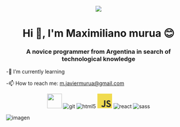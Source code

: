 <p align="center">
   <img src="./attachments/guild.png" height=200 />
</p>

<h1 align="center">Hi 👋, I'm Maximiliano murua 😊</h1>
<h3 align="center">A novice programmer from Argentina in search of technological knowledge</h3>

   -🌱 I’m currently learning

   -📫 How to reach me: m.javiermurua@gmail.com

<p align="center"> 
   <img src="https://elrincondedanigarcia.com/wp-content/uploads/2020/11/html-css-js-1024x399-1-e1606414889634.png" width="40" height="40"/> 
   <img src="https://www.vectorlogo.zone/logos/git-scm/git-scm-icon.svg" alt="git" width="40" height="40"/> 
   <img src="https://upload.wikimedia.org/wikipedia/commons/6/61/HTML5_logo_and_wordmark.svg" alt="html5" width="40" height="40"/> 
   <img src="https://raw.githubusercontent.com/github/explore/80688e429a7d4ef2fca1e82350fe8e3517d3494d/topics/javascript/javascript.png" alt="javascript" width="40" height="40"/>
   <img src="https://reactnative.dev/img/header_logo.svg" alt="react" width="40" height="40"/>
   <img src="http://www.cantabriatic.com/wp-content/uploads/2016/01/images.png" alt="sass" width="40" height="40"/>
   </p>
   
   <img src="https://www.piensasolutions.com/blog/wp-content/uploads/2017/10/bannerprogramacion.jpg" alt="imagen" width="700" height="500"/>
  
<!--
**maximilianomurua/maximilianomurua** is a ✨ _special_ ✨ repository because its `README.md` (this file) appears on your GitHub profile.

Here are some ideas to get you started:

- 🔭 I’m currently working on ...
- 🌱 I’m currently learning ...
- 👯 I’m looking to collaborate on ...
- 🤔 I’m looking for help with ...
- 💬 Ask me about ...
- 📫 How to reach me: ...
- 😄 Pronouns: ...
- ⚡ Fun fact: ...
-->
